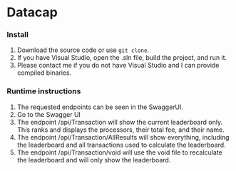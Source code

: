 # Datacap
### Install ###
1. Download the source code or use `git clone`.
2. If you have Visual Studio, open the .sln file, build the project, and run it.
3. Please contact me if you do not have Visual Studio and I can provide compiled binaries.

### Runtime instructions ###
1. The requested endpoints can be seen in the SwaggerUI.
2. Go to the Swagger UI 
3. The endpoint /api/Transaction will show the current leaderboard only. This ranks and displays the processors, their total fee, and their name.
4. The endpoint /api/Transaction/AllResults will show everything, including the leaderboard and all transactions used to calculate the leaderboard.
5. The endpoint /api/Transaction/void will use the void file to recalculate the leaderboard and will only show the leaderboard.
